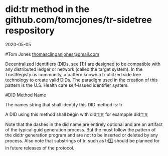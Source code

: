 # did:tr method in the github.com/tomcjones/tr-sidetree respository

2020-05-05

#Tom Jones  <thomasclinganjones@gmail.com>

Decentralized Identifiers (DIDs, see [1]) are designed to be compatible with any distributed ledger or network (called the target system).  In the TrustRegisty.us community, a pattern known a tr utiitzed side tree technology to create valid DIDs. The paradigm used in the creation of this pattern is the U.S. Health care self-issued identifier system.

#DID Method Name

The names string that shall identify this DID method is: tr

A DID using this method shall begin with did:tr:  for exampple did:tr:

Note that the dashes in the did name are entirely optional and are an artifact of the typical guid generation process. But the must follow the pattern of the did:tr generation program and are not to be inserted or deleted by any process. Also note that substrings of tr, such as tr:one: should be planned for in future releases of the protocol.

